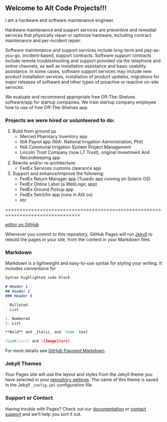 ## Welcome to Alt Code Projects!!!
I am a hardware and software maintenance engineer.

Hardware maintenance and support services are preventive and remedial services that physically repair or optimize hardware, including contract maintenance and per-incident repair.

Software maintenance and support services include long-term and pay-as-you-go, incident-based, support contracts. Software support contracts include remote troubleshooting and support provided via the telephone and online channels, as well as installation assistance and basic usability assistance. In some cases, software support services may include new product installation services, installation of product updates, migrations for major releases of software and other types of proactive or reactive on-site services. 

We evaluate and recommend appropriate free Off-The-Shelves software/app for startup companies. We train startup company employee how to use of free Off-The-Shelves app. 

### Projects we were hired or volunteered to do:
1. Build from ground up 
    - Merced Pharmacy Inventory app
    - NIA Payrol app (NIA- National Irrigation Administration, Phil)
    - NIA Communal Irrigation System Project Management
    - Lincoln Trust Company (now LT Trust), original Investment And Recordkeeping app
2. Rewrite and/or re-architecture:
    - FedEx Services customs clearance app
3. Support and enhance/improve the following:
    - FedEx Return Manager app (Tuxedo app running on Solaris OS)
    - FedEx Online Label (a WebLogic app)
    - FedEx Ground Pickup app
    - FedEx Selct/Im app (runs in AIX os)
    - etc

================================================================================

[editor on GitHub](https://github.com/fredcpepito/fredcpepito.github.io/edit/master/README.md)

Whenever you commit to this repository, GitHub Pages will run [Jekyll](https://jekyllrb.com/) to rebuild the pages in your site, from the content in your Markdown files.

### Markdown

Markdown is a lightweight and easy-to-use syntax for styling your writing. It includes conventions for

```markdown
Syntax highlighted code block

# Header 1
## Header 2
### Header 3

- Bulleted
- List

1. Numbered
2. List

**Bold** and _Italic_ and `Code` text

[Link](url) and ![Image](src)
```

For more details see [GitHub Flavored Markdown](https://guides.github.com/features/mastering-markdown/).

### Jekyll Themes

Your Pages site will use the layout and styles from the Jekyll theme you have selected in your [repository settings](https://github.com/fredcpepito/fredcpepito.github.io/settings). The name of this theme is saved in the Jekyll `_config.yml` configuration file.

### Support or Contact

Having trouble with Pages? Check out our [documentation](https://help.github.com/categories/github-pages-basics/) or [contact support](https://github.com/contact) and we’ll help you sort it out.
